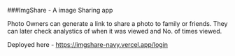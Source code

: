 ###ImgShare - A image Sharing app 


Photo Owners can generate a link to share a photo to family or friends. They can later check analystics of when it was viewed and No. of times viewed. 


Deployed here - https://imgshare-navy.vercel.app/login
